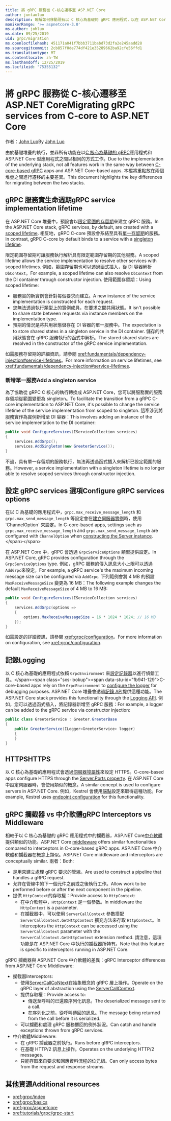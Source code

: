```yaml
---
title: 將 gRPC 服務從 C-核心遷移至 ASP.NET Core
author: juntaoluo
description: 瞭解如何移動現有以 C 核心為基礎的 gRPC 應用程式，以在 ASP.NET Core 堆疊上執行。
monikerRange: '>= aspnetcore-3.0'
ms.author: johluo
ms.date: 09/25/2019
uid: grpc/migration
ms.openlocfilehash: 451171a041f7bbb3711babd73d2fa2e245aadd28
ms.sourcegitcommit: 2cb857f0de774df421e35289662ba92cfe56ffd1
ms.translationtype: MT
ms.contentlocale: zh-TW
ms.lasthandoff: 12/25/2019
ms.locfileid: "75355132"
---
```

# <a name="migrating-grpc-services-from-c-core-to-aspnet-core"></a><span data-ttu-id="fb941-103">將 gRPC 服務從 C-核心遷移至 ASP.NET Core</span><span class="sxs-lookup"><span data-stu-id="fb941-103">Migrating gRPC services from C-core to ASP.NET Core</span></span>

<span data-ttu-id="fb941-104">作者：[John Luo](https://github.com/juntaoluo)</span><span class="sxs-lookup"><span data-stu-id="fb941-104">By [John Luo](https://github.com/juntaoluo)</span></span>

<span data-ttu-id="fb941-105">由於基礎堆疊的執行，並非所有功能在以[C 核心為基礎的 gRPC](https://grpc.io/blog/grpc-stacks)應用程式和 ASP.NET Core 型應用程式之間以相同的方式工作。</span><span class="sxs-lookup"><span data-stu-id="fb941-105">Due to the implementation of the underlying stack, not all features work in the same way between [C-core-based gRPC](https://grpc.io/blog/grpc-stacks) apps and ASP.NET Core-based apps.</span></span> <span data-ttu-id="fb941-106">本檔將重點放在兩個堆疊之間進行遷移的主要差異。</span><span class="sxs-lookup"><span data-stu-id="fb941-106">This document highlights the key differences for migrating between the two stacks.</span></span>

## <a name="grpc-service-implementation-lifetime"></a><span data-ttu-id="fb941-107">gRPC 服務實生命週期</span><span class="sxs-lookup"><span data-stu-id="fb941-107">gRPC service implementation lifetime</span></span>

<span data-ttu-id="fb941-108">在 ASP.NET Core 堆疊中，預設會以[限定範圍的存留期](xref:fundamentals/dependency-injection#service-lifetimes)來建立 gRPC 服務。</span><span class="sxs-lookup"><span data-stu-id="fb941-108">In the ASP.NET Core stack, gRPC services, by default, are created with a [scoped lifetime](xref:fundamentals/dependency-injection#service-lifetimes).</span></span> <span data-ttu-id="fb941-109">相反地，gRPC C-core 預設會系結至具有[單一存留期](xref:fundamentals/dependency-injection#service-lifetimes)的服務。</span><span class="sxs-lookup"><span data-stu-id="fb941-109">In contrast, gRPC C-core by default binds to a service with a [singleton lifetime](xref:fundamentals/dependency-injection#service-lifetimes).</span></span>

<span data-ttu-id="fb941-110">限定範圍存留期可讓服務執行解析具有限定範圍存留期的其他服務。</span><span class="sxs-lookup"><span data-stu-id="fb941-110">A scoped lifetime allows the service implementation to resolve other services with scoped lifetimes.</span></span> <span data-ttu-id="fb941-111">例如，範圍存留期也可以透過函式插入，從 DI 容器解析 `DbContext`。</span><span class="sxs-lookup"><span data-stu-id="fb941-111">For example, a scoped lifetime can also resolve `DbContext` from the DI container through constructor injection.</span></span> <span data-ttu-id="fb941-112">使用範圍存留期：</span><span class="sxs-lookup"><span data-stu-id="fb941-112">Using scoped lifetime:</span></span>

* <span data-ttu-id="fb941-113">服務實的新實例會針對每個要求而建立。</span><span class="sxs-lookup"><span data-stu-id="fb941-113">A new instance of the service implementation is constructed for each request.</span></span>
* <span data-ttu-id="fb941-114">您無法透過執行類型上的實例成員，在要求之間共用狀態。</span><span class="sxs-lookup"><span data-stu-id="fb941-114">It isn't possible to share state between requests via instance members on the implementation type.</span></span>
* <span data-ttu-id="fb941-115">預期的情況是將共用狀態儲存在 DI 容器的單一服務中。</span><span class="sxs-lookup"><span data-stu-id="fb941-115">The expectation is to store shared states in a singleton service in the DI container.</span></span> <span data-ttu-id="fb941-116">儲存的共用狀態會在 gRPC 服務執行的函式中解析。</span><span class="sxs-lookup"><span data-stu-id="fb941-116">The stored shared states are resolved in the constructor of the gRPC service implementation.</span></span>

<span data-ttu-id="fb941-117">如需服務存留期的詳細資訊，請參閱 <xref:fundamentals/dependency-injection#service-lifetimes>。</span><span class="sxs-lookup"><span data-stu-id="fb941-117">For more information on service lifetimes, see <xref:fundamentals/dependency-injection#service-lifetimes>.</span></span>

### <a name="add-a-singleton-service"></a><span data-ttu-id="fb941-118">新增單一服務</span><span class="sxs-lookup"><span data-stu-id="fb941-118">Add a singleton service</span></span>

<span data-ttu-id="fb941-119">為了協助從 gRPC C 核心的執行轉換成 ASP.NET Core，您可以將服務實的服務存留期從範圍變更為 singleton。</span><span class="sxs-lookup"><span data-stu-id="fb941-119">To facilitate the transition from a gRPC C-core implementation to ASP.NET Core, it's possible to change the service lifetime of the service implementation from scoped to singleton.</span></span> <span data-ttu-id="fb941-120">這牽涉到將服務實作為實例新增至 DI 容器：</span><span class="sxs-lookup"><span data-stu-id="fb941-120">This involves adding an instance of the service implementation to the DI container:</span></span>

```csharp
public void ConfigureServices(IServiceCollection services)
{
    services.AddGrpc();
    services.AddSingleton(new GreeterService());
}
```

<span data-ttu-id="fb941-121">不過，具有單一存留期的服務執行，無法再透過函式插入來解析已設定範圍的服務。</span><span class="sxs-lookup"><span data-stu-id="fb941-121">However, a service implementation with a singleton lifetime is no longer able to resolve scoped services through constructor injection.</span></span>

## <a name="configure-grpc-services-options"></a><span data-ttu-id="fb941-122">設定 gRPC services 選項</span><span class="sxs-lookup"><span data-stu-id="fb941-122">Configure gRPC services options</span></span>

<span data-ttu-id="fb941-123">在以 C 為基礎的應用程式中，`grpc.max_receive_message_length` 和 `grpc.max_send_message_length` 等設定會在[建立伺服器實例](https://grpc.io/grpc/csharp/api/Grpc.Core.Server.html#Grpc_Core_Server__ctor_System_Collections_Generic_IEnumerable_Grpc_Core_ChannelOption__)時，使用 `ChannelOption` 來設定。</span><span class="sxs-lookup"><span data-stu-id="fb941-123">In C-core-based apps, settings such as `grpc.max_receive_message_length` and `grpc.max_send_message_length` are configured with `ChannelOption` when [constructing the Server instance](https://grpc.io/grpc/csharp/api/Grpc.Core.Server.html#Grpc_Core_Server__ctor_System_Collections_Generic_IEnumerable_Grpc_Core_ChannelOption__).</span></span>

<span data-ttu-id="fb941-124">在 ASP.NET Core 中，gRPC 會透過 `GrpcServiceOptions` 類型提供設定。</span><span class="sxs-lookup"><span data-stu-id="fb941-124">In ASP.NET Core, gRPC provides configuration through the `GrpcServiceOptions` type.</span></span> <span data-ttu-id="fb941-125">例如，gRPC 服務的傳入訊息大小上限可以透過 `AddGrpc`來設定。</span><span class="sxs-lookup"><span data-stu-id="fb941-125">For example, a gRPC service's the maximum incoming message size can be configured via `AddGrpc`.</span></span> <span data-ttu-id="fb941-126">下列範例會將 4 MB 的預設 `MaxReceiveMessageSize` 變更為 16 MB：</span><span class="sxs-lookup"><span data-stu-id="fb941-126">The following example changes the default `MaxReceiveMessageSize` of 4 MB to 16 MB:</span></span>

```csharp
public void ConfigureServices(IServiceCollection services)
{
    services.AddGrpc(options =>
    {
        options.MaxReceiveMessageSize = 16 * 1024 * 1024; // 16 MB
    });
}
```

<span data-ttu-id="fb941-127">如需設定的詳細資訊，請參閱 <xref:grpc/configuration>。</span><span class="sxs-lookup"><span data-stu-id="fb941-127">For more information on configuration, see <xref:grpc/configuration>.</span></span>

## <a name="logging"></a><span data-ttu-id="fb941-128">記錄</span><span class="sxs-lookup"><span data-stu-id="fb941-128">Logging</span></span>

<span data-ttu-id="fb941-129">以 C 核心為基礎的應用程式依賴 `GrpcEnvironment` 來[設定記錄器](https://grpc.io/grpc/csharp/api/Grpc.Core.GrpcEnvironment.html?q=size#Grpc_Core_GrpcEnvironment_SetLogger_Grpc_Core_Logging_ILogger_)以進行偵錯工具。</span><span class="sxs-lookup"><span data-stu-id="fb941-129">C-core-based apps rely on the `GrpcEnvironment` to [configure the logger](https://grpc.io/grpc/csharp/api/Grpc.Core.GrpcEnvironment.html?q=size#Grpc_Core_GrpcEnvironment_SetLogger_Grpc_Core_Logging_ILogger_) for debugging purposes.</span></span> <span data-ttu-id="fb941-130">ASP.NET Core 堆疊會透過[記錄 API](xref:fundamentals/logging/index)提供這種功能。</span><span class="sxs-lookup"><span data-stu-id="fb941-130">The ASP.NET Core stack provides this functionality through the [Logging API](xref:fundamentals/logging/index).</span></span> <span data-ttu-id="fb941-131">例如，您可以透過函式插入，將記錄器新增至 gRPC 服務：</span><span class="sxs-lookup"><span data-stu-id="fb941-131">For example, a logger can be added to the gRPC service via constructor injection:</span></span>

```csharp
public class GreeterService : Greeter.GreeterBase
{
    public GreeterService(ILogger<GreeterService> logger)
    {
    }
}
```

## <a name="https"></a><span data-ttu-id="fb941-132">HTTPS</span><span class="sxs-lookup"><span data-stu-id="fb941-132">HTTPS</span></span>

<span data-ttu-id="fb941-133">以 C 核心為基礎的應用程式會透過[伺服器埠屬性](https://grpc.io/grpc/csharp/api/Grpc.Core.Server.html#Grpc_Core_Server_Ports)來設定 HTTPS。</span><span class="sxs-lookup"><span data-stu-id="fb941-133">C-core-based apps configure HTTPS through the [Server.Ports property](https://grpc.io/grpc/csharp/api/Grpc.Core.Server.html#Grpc_Core_Server_Ports).</span></span> <span data-ttu-id="fb941-134">在 ASP.NET Core 中設定伺服器時，會使用類似的概念。</span><span class="sxs-lookup"><span data-stu-id="fb941-134">A similar concept is used to configure servers in ASP.NET Core.</span></span> <span data-ttu-id="fb941-135">例如，Kestrel 會使用[端點](xref:fundamentals/servers/kestrel#endpoint-configuration)設定來取得這種功能。</span><span class="sxs-lookup"><span data-stu-id="fb941-135">For example, Kestrel uses [endpoint configuration](xref:fundamentals/servers/kestrel#endpoint-configuration) for this functionality.</span></span>

## <a name="grpc-interceptors-vs-middleware"></a><span data-ttu-id="fb941-136">gRPC 攔截器 vs 中介軟體</span><span class="sxs-lookup"><span data-stu-id="fb941-136">gRPC Interceptors vs Middleware</span></span>

<span data-ttu-id="fb941-137">相較于以 C 核心為基礎的 gRPC 應用程式中的攔截器，ASP.NET Core[中介軟體](xref:fundamentals/middleware/index)提供類似的功能。</span><span class="sxs-lookup"><span data-stu-id="fb941-137">ASP.NET Core [middleware](xref:fundamentals/middleware/index) offers similar functionalities compared to interceptors in C-core-based gRPC apps.</span></span> <span data-ttu-id="fb941-138">ASP.NET Core 中介軟體和攔截器在概念上類似。</span><span class="sxs-lookup"><span data-stu-id="fb941-138">ASP.NET Core middleware and interceptors are conceptually similar.</span></span> <span data-ttu-id="fb941-139">兩者：</span><span class="sxs-lookup"><span data-stu-id="fb941-139">Both:</span></span>

* <span data-ttu-id="fb941-140">是用來建立處理 gRPC 要求的管線。</span><span class="sxs-lookup"><span data-stu-id="fb941-140">Are used to construct a pipeline that handles a gRPC request.</span></span>
* <span data-ttu-id="fb941-141">允許在管線中的下一個元件之前或之後執行工作。</span><span class="sxs-lookup"><span data-stu-id="fb941-141">Allow work to be performed before or after the next component in the pipeline.</span></span>
* <span data-ttu-id="fb941-142">提供 `HttpContext`的存取權：</span><span class="sxs-lookup"><span data-stu-id="fb941-142">Provide access to `HttpContext`:</span></span>
  * <span data-ttu-id="fb941-143">在中介軟體中，`HttpContext` 是一個參數。</span><span class="sxs-lookup"><span data-stu-id="fb941-143">In middleware the `HttpContext` is a parameter.</span></span>
  * <span data-ttu-id="fb941-144">在攔截器中，可以使用 `ServerCallContext` 參數搭配 `ServerCallContext.GetHttpContext` 擴充方法來存取 `HttpContext`。</span><span class="sxs-lookup"><span data-stu-id="fb941-144">In interceptors the `HttpContext` can be accessed using the `ServerCallContext` parameter with the `ServerCallContext.GetHttpContext` extension method.</span></span> <span data-ttu-id="fb941-145">請注意，這項功能是在 ASP.NET Core 中執行的攔截器所特有。</span><span class="sxs-lookup"><span data-stu-id="fb941-145">Note that this feature is specific to interceptors running in ASP.NET Core.</span></span>

<span data-ttu-id="fb941-146">gRPC 攔截器與 ASP.NET Core 中介軟體的差異：</span><span class="sxs-lookup"><span data-stu-id="fb941-146">gRPC Interceptor differences from ASP.NET Core Middleware:</span></span>

* <span data-ttu-id="fb941-147">攔截器</span><span class="sxs-lookup"><span data-stu-id="fb941-147">Interceptors:</span></span>
  * <span data-ttu-id="fb941-148">使用[ServerCallCoNtext](https://grpc.io/grpc/csharp/api/Grpc.Core.ServerCallContext.html)在抽象概念的 gRPC 層上操作。</span><span class="sxs-lookup"><span data-stu-id="fb941-148">Operate on the gRPC layer of abstraction using the [ServerCallContext](https://grpc.io/grpc/csharp/api/Grpc.Core.ServerCallContext.html).</span></span>
  * <span data-ttu-id="fb941-149">提供存取權：</span><span class="sxs-lookup"><span data-stu-id="fb941-149">Provide access to:</span></span>
    * <span data-ttu-id="fb941-150">傳送至呼叫的已還原序列化訊息。</span><span class="sxs-lookup"><span data-stu-id="fb941-150">The deserialized message sent to a call.</span></span>
    * <span data-ttu-id="fb941-151">在序列化之前，從呼叫傳回的訊息。</span><span class="sxs-lookup"><span data-stu-id="fb941-151">The message being returned from the call before it is serialized.</span></span>
  * <span data-ttu-id="fb941-152">可以攔截和處理 gRPC 服務擲回的例外狀況。</span><span class="sxs-lookup"><span data-stu-id="fb941-152">Can catch and handle exceptions thrown from gRPC services.</span></span>
* <span data-ttu-id="fb941-153">中介軟體</span><span class="sxs-lookup"><span data-stu-id="fb941-153">Middleware:</span></span>
  * <span data-ttu-id="fb941-154">在 gRPC 攔截器之前執行。</span><span class="sxs-lookup"><span data-stu-id="fb941-154">Runs before gRPC interceptors.</span></span>
  * <span data-ttu-id="fb941-155">在基礎 HTTP/2 訊息上操作。</span><span class="sxs-lookup"><span data-stu-id="fb941-155">Operates on the underlying HTTP/2 messages.</span></span>
  * <span data-ttu-id="fb941-156">只能存取來自要求和回應資料流程的位元組。</span><span class="sxs-lookup"><span data-stu-id="fb941-156">Can only access bytes from the request and response streams.</span></span>

## <a name="additional-resources"></a><span data-ttu-id="fb941-157">其他資源</span><span class="sxs-lookup"><span data-stu-id="fb941-157">Additional resources</span></span>

* <xref:grpc/index>
* <xref:grpc/basics>
* <xref:grpc/aspnetcore>
* <xref:tutorials/grpc/grpc-start>
